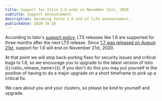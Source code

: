 ```yaml
---
title: Support for Istio 1.6 ends on November 21st, 2020
subtitle: Support Announcement
description: Upcoming Istio 1.6 end of life announcement.
publishdate: 2020-10-20
---
```


According to Istio's [support policy](/pt-br/docs/releases/supported-releases#supported-releases/), LTS releases like 1.6 are supported for three months after the next LTS release. Since [1.7 was released on August 21st](/pt-br/news/releases/1.7.x/announcing-1.7/), support for 1.6 will end on November 21st, 2020.

At that point we will stop back-porting fixes for security issues and critical bugs to 1.6, so we encourage you to upgrade to the latest version of Istio ({{<istio_release_name>}}).  If you don't do this you may put yourself in the position of having to do a major upgrade on a short timeframe to pick up a critical fix.

We care about you and your clusters, so please be kind to yourself and upgrade.
